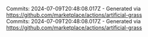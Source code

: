 Commits: 2024-07-09T20:48:08.017Z - Generated via https://github.com/marketplace/actions/artificial-grass
<br>
Commits: 2024-07-09T20:48:08.017Z - Generated via https://github.com/marketplace/actions/artificial-grass
<br>
